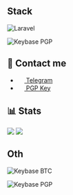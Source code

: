 ## Stack
![Laravel](https://img.shields.io/badge/laravel%20-%23FF2D20.svg?&style=for-the-badge&logo=laravel&logoColor=white)

![Keybase PGP](https://img.shields.io/keybase/pgp/5kr1p7?style=for-the-badge)

## 💭 Contact me
- <a href="https://t.me/skr1p7"><img src="https://upload.wikimedia.org/wikipedia/commons/thumb/8/82/Telegram_logo.svg/768px-Telegram_logo.svg.png" width=16 height=16 align="center" /> Telegram</a>
- <a href="https://keybase.io/5kr1p7/pgp_keys.asc"><img src="https://upload.wikimedia.org/wikipedia/commons/thumb/0/03/Application-pgp-keys.svg/1200px-Application-pgp-keys.svg.png" width=16 height=16 align="center" /> PGP Key</a>

## 📊 Stats
<img src="https://github-readme-stats.vercel.app/api?username=5kr1p7&show_icons=true&count_private=true&title_color=1565c0&icon_color=0d47a1" />
<img src="https://komarev.com/ghpvc/?username=5kr1p7&style=flat&color=42a5f5" />

## Oth
![Keybase BTC](https://img.shields.io/keybase/btc/5kr1p7?style=for-the-badge)

![Keybase PGP](https://img.shields.io/keybase/pgp/5kr1p7?style=for-the-badge)

